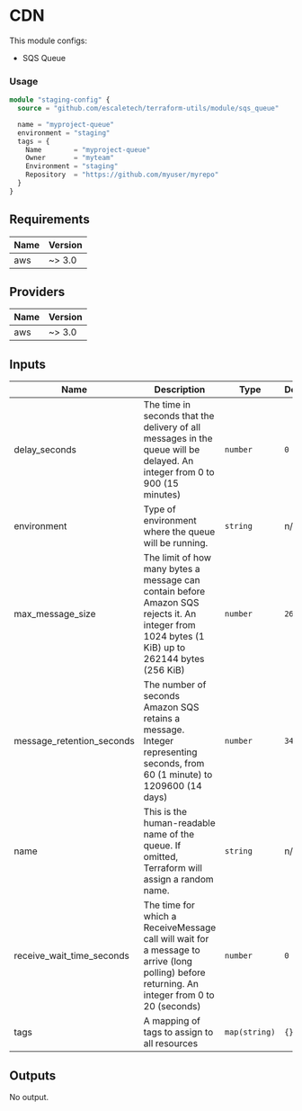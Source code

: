 # CDN
This module configs:

- SQS Queue

### Usage

```tf
module "staging-config" {
  source = "github.com/escaletech/terraform-utils/module/sqs_queue"

  name = "myproject-queue"
  environment = "staging"
  tags = {
    Name        = "myproject-queue"
    Owner       = "myteam"
    Environment = "staging"
    Repository  = "https://github.com/myuser/myrepo"
  }
}
```

<!-- BEGINNING OF PRE-COMMIT-TERRAFORM DOCS HOOK -->
## Requirements

| Name | Version |
|------|---------|
| aws | ~> 3.0 |

## Providers

| Name | Version |
|------|---------|
| aws | ~> 3.0 |

## Inputs

| Name | Description | Type | Default | Required |
|------|-------------|------|---------|:--------:|
| delay\_seconds | The time in seconds that the delivery of all messages in the queue will be delayed. An integer from 0 to 900 (15 minutes) | `number` | `0` | no |
| environment | Type of environment where the queue will be running. | `string` | n/a | yes |
| max\_message\_size | The limit of how many bytes a message can contain before Amazon SQS rejects it. An integer from 1024 bytes (1 KiB) up to 262144 bytes (256 KiB) | `number` | `262144` | no |
| message\_retention\_seconds | The number of seconds Amazon SQS retains a message. Integer representing seconds, from 60 (1 minute) to 1209600 (14 days) | `number` | `345600` | no |
| name | This is the human-readable name of the queue. If omitted, Terraform will assign a random name. | `string` | n/a | yes |
| receive\_wait\_time\_seconds | The time for which a ReceiveMessage call will wait for a message to arrive (long polling) before returning. An integer from 0 to 20 (seconds) | `number` | `0` | no |
| tags | A mapping of tags to assign to all resources | `map(string)` | `{}` | no |

## Outputs

No output.

<!-- END OF PRE-COMMIT-TERRAFORM DOCS HOOK -->
